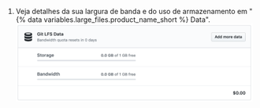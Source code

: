 1. Veja detalhes da sua largura de banda e do uso de armazenamento em "{% data variables.large_files.product_name_short %} Data". ![Detalhes do uso de dados Git LFS](/assets/images/help/billing/lfs-data.png)
